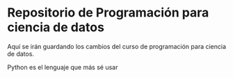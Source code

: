 # Repositorio de Programación para ciencia de datos

Aquí se irán guardando los cambios del curso de programación para ciencia de datos.

Python es el lenguaje que más sé usar